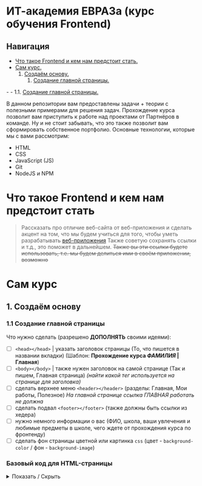 # ИТ-академия ЕВРАЗа (курс обучения Frontend)

## Навигация

<ul>
  <li><a href="#Что-такое-Frontend-и-кем-нам-предстоит-стать">Что такое Frontend и кем нам предстоит стать.</a></li>
  <li>
    <a href="#Сам-курс">Сам курс.</a>
    <ol>
      <li>
        <a href="#make-base">Создаём основу.</a>
        <ol>
          <li><a href="#make-main-page">Создание главной страницы.</a></li>
        </ol>
      </li>
    </ol>
  </li>
</ul>
- 
-  
  1.1. <a href="#Создание-главной-страницы">Создание главной страницы.</a>

В данном репозитории вам предоставлены задачи + теории с полезными примерами для решения задач. Прохождение курса позволит вам приступить к работе над проектами от Партнёров в команде. Ну и не стоит забывать, что это также позволит вам сформировать собственное портфолио.
Основные технологии, которые мы с вами рассмотрим:
- HTML
- CSS
- JavaScript (JS)
- Git
- NodeJS и NPM


# Что такое Frontend и кем нам предстоит стать
> Рассказать про отличие веб-сайта от веб-приложения и сделать акцент на том, что мы будем учиться для того, чтобы уметь разрабатывать [веб-приложения](http://artismedia.by/blog/osnovnye-razlichiya-mezhdu-veb-sajtom-i-veb-prilozheniem/#:~:text=Веб-сайт%20является%20источником%20информации,приложение%20работает%20в%20интерактивном%20режиме.&text=Веб-приложение%20является%20более%20ресурсоемким,пользователем%20и%20выполнять%20различные%20действия.)
> Также советую сохранять ссылки и т.д., это поможет в дальнейшем. ~~Также вы эти ссылки будете использовать, т.е. мы будем делиться ими в своём приложении, возможно~~

# Сам курс

<a style="dislay: none" id="make-base"></a>
## 1. Создаём основу
<a style="dislay: none" id="make-main-page"></a>
### 1.1 Создание главной страницы

Что нужно сделать (разрешено __ДОПОЛНЯТЬ__ своими идеями):

- [ ] `<head></head>` | указать заголовок страницы (То, что пишется в названии вкладки) (Шаблон: __Прохождение курса _ФАМИЛИЯ_ | Главная__)
- [ ] `<body></body>` | также нужен заголовок на самой странице (Так и пишем, Главная страница) _(найти какой тег используется на странице для заголовка)_
- [ ] сделать верхнее меню `<header></header>` (разделы: Главная, Мои работы, Полезное) _На главной странице ссылка ГЛАВНАЯ работать не должна_
- [ ] сделать подвал `<footer></footer>` (также должны быть ссылки из хедера)
- [ ] нужно немного информации о вас (ФИО, школа, ваши увлечения и любимые предметы в школе, чего ждете от прохождения курса по фронтенду)
- [ ] сделать фон страницы цветной или картинка `css` (цвет - `background-color` / фон - `background-image`)

### Базовый код для HTML-страницы

<details><summary>Показать / Скрыть</summary>
<p>

```HTML
<!DOCTYPE html>
<html>
<head>
    <meta charset="UTF-8">
    <title>Title</title>
</head>
<body>

</body>
</html>
```
</p>
</details>
